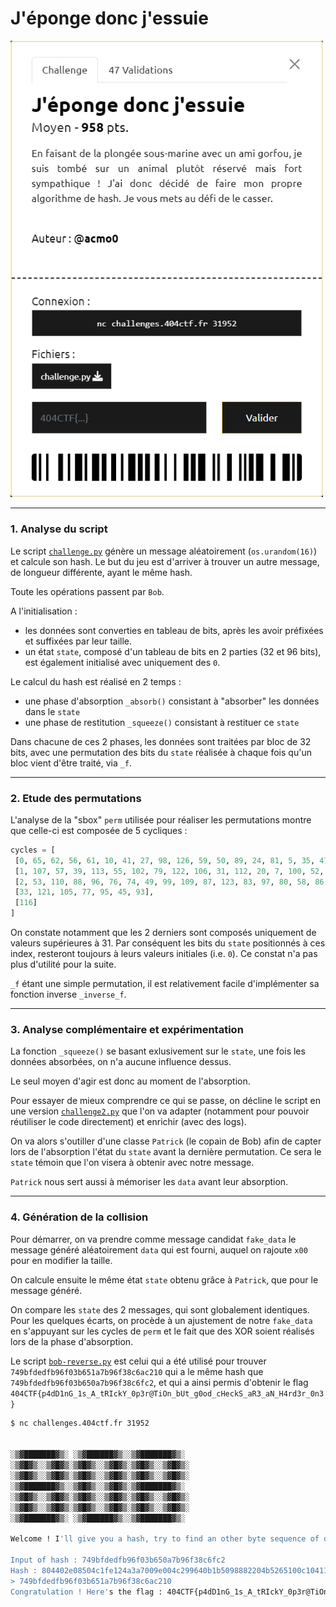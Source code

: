 # J'éponge donc j'essuie

<img alt="énoncé du challenge" src="enonce.png" width=500>

----

### 1. Analyse du script

Le script [`challenge.py`](./challenge.py) génère un message aléatoirement (`os.urandom(16)`) et calcule son hash. Le but du jeu est d'arriver à trouver un autre message, de longueur différente, ayant le même hash.

Toute les opérations passent par `Bob`.

A l'initialisation :
- les données sont converties en tableau de bits, après les avoir préfixées et suffixées par leur taille.
- un état `state`, composé d'un tableau de bits en 2 parties (32 et 96 bits), est également initialisé avec uniquement des `0`.

Le calcul du hash est réalisé en 2 temps :
- une phase d'absorption `_absorb()` consistant à "absorber" les données dans le `state`
- une phase de restitution `_squeeze()` consistant à restituer ce `state`

Dans chacune de ces 2 phases, les données sont traitées par bloc de 32 bits, avec une permutation des bits du `state` réalisée à chaque fois qu'un bloc vient d'être traité, via `_f`.

----

### 2. Etude des permutations

L'analyse de la "sbox" `perm` utilisée pour réaliser les permutations montre que celle-ci est composée de 5 cycliques :

```py
cycles = [
 [0, 65, 62, 56, 61, 10, 41, 27, 98, 126, 59, 50, 89, 24, 81, 5, 35, 47, 21, 91, 43, 32, 64, 38, 104, 54, 25, 26],
 [1, 107, 57, 39, 113, 55, 102, 79, 122, 106, 31, 112, 20, 7, 100, 52, 36, 114, 40, 3, 90, 94, 115, 111, 60, 14, 70, 108], 
 [2, 53, 110, 88, 96, 76, 74, 49, 99, 109, 87, 123, 83, 97, 80, 58, 86, 117, 44, 42, 6, 17, 73, 125, 124, 78, 8, 37, 30, 9, 103, 72, 13, 120, 68, 66, 22, 127, 119, 85, 63, 28, 71, 18, 16, 34, 101, 12, 23, 69, 19, 29, 51, 84, 15, 11, 92, 4, 67, 46, 48, 118, 82, 75], 
 [33, 121, 105, 77, 95, 45, 93], 
 [116]
]
```

On constate notamment que les 2 derniers sont composés uniquement de valeurs supérieures à 31. Par conséquent les bits du `state` positionnés à ces index, resteront toujours à leurs valeurs initiales (i.e. `0`). Ce constat n'a pas plus d'utilité pour la suite.

`_f` étant une simple permutation, il est relativement facile d'implémenter sa fonction inverse `_inverse_f`.

----

### 3. Analyse complémentaire et expérimentation

La fonction `_squeeze()` se basant exlusivement sur le `state`, une fois les données absorbées, on n'a aucune influence dessus.

Le seul moyen d'agir est donc au moment de l'absorption.

Pour essayer de mieux comprendre ce qui se passe, on décline le script en une version [`challenge2.py`](./challenge2.py) que l'on va adapter (notamment pour pouvoir réutiliser le code directement) et enrichir (avec des logs).

On va alors s'outiller d'une classe `Patrick` (le copain de Bob) afin de capter lors de l'absorption l'état du `state` avant la dernière permutation. Ce sera le `state` témoin que l'on visera à obtenir avec notre message.

`Patrick` nous sert aussi à mémoriser les `data` avant leur absorption.

----

### 4. Génération de la collision

Pour démarrer, on va prendre comme message candidat `fake_data` le message généré aléatoirement `data` qui est fourni, auquel on rajoute `x00` pour en modifier la taille.

On calcule ensuite le même état `state` obtenu grâce à `Patrick`, que pour le message généré.

On compare les `state` des 2 messages, qui sont globalement identiques. Pour les quelques écarts, on procède à un ajustement de notre `fake_data` en s'appuyant sur les cycles de `perm` et le fait que des XOR soient réalisés lors de la phase d'absorption.

Le script [`bob-reverse.py`](./bob-reverse.py) est celui qui a été utilisé pour trouver `749bfdedfb96f03b651a7b96f38c6ac210` qui a le même hash que `749bfdedfb96f03b650a7b96f38c6fc2`, et qui a ainsi permis d'obtenir le flag `404CTF{p4dD1nG_1s_A_tRIckY_0p3r@TiOn_bUt_g0od_cHeckS_aR3_aN_H4rd3r_0n3}`

```sh
$ nc challenges.404ctf.fr 31952


░▒▓███████▓▒░ ░▒▓██████▓▒░░▒▓███████▓▒░
░▒▓█▓▒░░▒▓█▓▒░▒▓█▓▒░░▒▓█▓▒░▒▓█▓▒░░▒▓█▓▒░
░▒▓█▓▒░░▒▓█▓▒░▒▓█▓▒░░▒▓█▓▒░▒▓█▓▒░░▒▓█▓▒░
░▒▓███████▓▒░░▒▓█▓▒░░▒▓█▓▒░▒▓███████▓▒░
░▒▓█▓▒░░▒▓█▓▒░▒▓█▓▒░░▒▓█▓▒░▒▓█▓▒░░▒▓█▓▒░
░▒▓█▓▒░░▒▓█▓▒░▒▓█▓▒░░▒▓█▓▒░▒▓█▓▒░░▒▓█▓▒░
░▒▓███████▓▒░ ░▒▓██████▓▒░░▒▓███████▓▒░

Welcome ! I'll give you a hash, try to find an other byte sequence of different length that produces the same hash (give me in hex notation please)

Input of hash : 749bfdedfb96f03b650a7b96f38c6fc2
Hash : 804402e08504c1fe124a3a7009e004c299640b1b5098882204b5265100c10411d126c48a86602e340584546687625cc9068049a2864c03c1d58804b3000048e0
> 749bfdedfb96f03b651a7b96f38c6ac210
Congratulation ! Here's the flag : 404CTF{p4dD1nG_1s_A_tRIckY_0p3r@TiOn_bUt_g0od_cHeckS_aR3_aN_H4rd3r_0n3}
```
